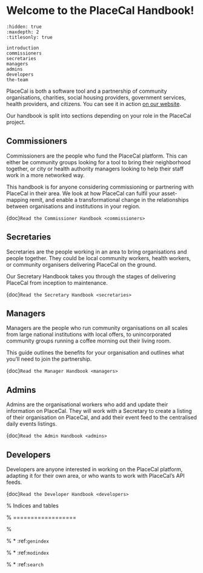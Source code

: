 # Welcome to the PlaceCal Handbook!

```{toctree}
:hidden: true
:maxdepth: 2
:titlesonly: true

introduction
commissioners
secretaries
managers
admins
developers
the-team
```

PlaceCal is both a software tool and a partnership of community
organisations, charities, social housing providers, government services,
health providers, and citizens. You can see it in action [on our
website](https://placecal.org).

Our handbook is split into sections depending on your role in the
PlaceCal project.

## Commissioners

Commissioners are the people who fund the PlaceCal platform. This can
either be community groups looking for a tool to bring their
neighborhood together, or city or health authority managers looking to
help their staff work in a more networked way.

This handbook is for anyone considering commissioning or partnering with
PlaceCal in their area. We look at how PlaceCal can fulfil your
asset-mapping remit, and enable a transformational change in the
relationships between organisations and institutions in your region.

{doc}`Read the Commissioner Handbook <commissioners>`

## Secretaries

Secretaries are the people working in an area to bring organisations and
people together. They could be local community workers, health workers,
or community organisers delivering PlaceCal on the ground.

Our Secretary Handbook takes you through the stages of delivering
PlaceCal from inception to maintenance.

{doc}`Read the Secretary Handbook <secretaries>`

## Managers

Managers are the people who run community organisations on all scales
from large national institutions with local offers, to unincorporated
community groups running a coffee morning out their living room.

This guide outlines the benefits for your organisation and outlines what
you’ll need to join the partnership.

{doc}`Read the Manager Handbook <managers>`

## Admins

Admins are the organisational workers who add and update their
information on PlaceCal. They will work with a Secretary to create a
listing of their organisation on PlaceCal, and add their event feed to
the centralised daily events listings.

{doc}`Read the Admin Handbook <admins>`

## Developers

Developers are anyone interested in working on the PlaceCal platform,
adapting it for their own area, or who wants to work with PlaceCal’s API
feeds.

{doc}`Read the Developer Handbook <developers>`

% Indices and tables

% ==================

%

% * :ref:`genindex`

% * :ref:`modindex`

% * :ref:`search`
